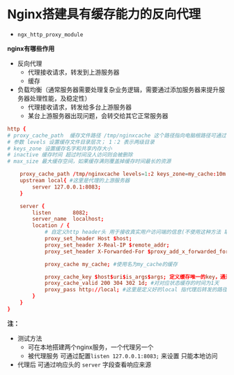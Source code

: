 # Nginx搭建具有缓存能力的反向代理
- `ngx_http_proxy_module`

**nginx有哪些作用**
- 反向代理
  - 代理接收请求，转发到上游服务器
  - 缓存
- 负载均衡（通常服务器需要处理复杂业务逻辑，需要通过添加服务器来提升服务器处理性能，及稳定性）
  - 代理接收请求，转发给多台上游服务器
  - 某台上游服务器出现问题，会转交给其它正常服务器

```conf
http {
# proxy_cache_path  缓存文件路径 /tmp/nginxcache 这个路径指向电脑根路径可通过 cmd+shift+G 前往找到
# 参数 levels 设置缓存文件目录层次； 1：2 表示两级目录
# keys_zone 设置缓存名字和共享内存大小
# inactive 缓存时间 超过时间没人访问则会被删除
# max_size 最大缓存空间，如果缓存满则覆盖掉缓存时间最长的资源

    proxy_cache_path /tmp/nginxcache levels=1:2 keys_zone=my_cache:10m max_size=10g inactive=60m use_temp_path=off ;
    upstream local{ #这里是代理的上游服务器
        server 127.0.0.1:8083;
    }

    server {
        listen       8082;
        server_name  localhost;
        location / {
            # 自定义http header头 用于接收真实用户访问端的信息(不使用这种方法 取到的数据是代理服务器的)
            proxy_set_header Host $host;
            proxy_set_header X-Real-IP $remote_addr;
            proxy_set_header X-Forwarded-For $proxy_add_x_forwarded_for;

            proxy_cache my_cache; #使用名为my_cache的缓存

            proxy_cache_key $host$uri$is_args$args; 定义缓存唯一的key，通过key来进行hash存取 （可以用来指明哪个用户访问的那个资源）
            proxy_cache_valid 200 304 302 1d; #对对应状态缓存的时间为1天
            proxy_pass http://local; #这里是定义好的local 指代理后转发的路径 （被代理服务器的地址）
        }
    }
}

```

**注：** 
- 测试方法
  - 可在本地搭建两个nginx服务，一个代理另一个
  - 被代理服务 可通过配置`listen 127.0.0.1:8083;` 来设置 只能本地访问
- 代理后 可通过响应头的 `server` 字段查看响应来源